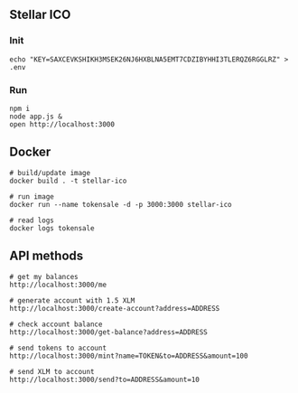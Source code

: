 ## Stellar ICO

### Init

    echo "KEY=SAXCEVKSHIKH3MSEK26NJ6HXBLNA5EMT7CDZIBYHHI3TLERQZ6RGGLRZ" > .env

### Run

    npm i
    node app.js &
    open http://localhost:3000

## Docker

    # build/update image
    docker build . -t stellar-ico

    # run image
    docker run --name tokensale -d -p 3000:3000 stellar-ico

    # read logs
    docker logs tokensale

## API methods

    # get my balances
    http://localhost:3000/me

    # generate account with 1.5 XLM
    http://localhost:3000/create-account?address=ADDRESS

    # check account balance
    http://localhost:3000/get-balance?address=ADDRESS

    # send tokens to account
    http://localhost:3000/mint?name=TOKEN&to=ADDRESS&amount=100

    # send XLM to account
    http://localhost:3000/send?to=ADDRESS&amount=10
